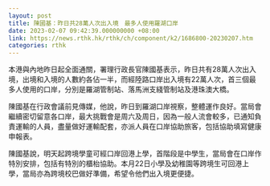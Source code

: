```yaml
---
layout: post
title: 陳國基：昨日共28萬人次出入境　最多人使用羅湖口岸
date: 2023-02-07 09:42:39.000000000 +08:00
link: https://news.rthk.hk/rthk/ch/component/k2/1686800-20230207.htm
categories: rthk
---
```


本港與內地昨日起全面通關，署理行政長官陳國基表示，昨日共有28萬人次出入境，出境和入境的人數約各佔一半，而經陸路口岸出入境有22萬人次，首三個最多人使用的口岸，分別是羅湖管制站、落馬洲支綫管制站及港珠澳大橋。

陳國基在行政會議前見傳媒，他說，昨日到羅湖口岸視察，整體運作良好。當局會繼續密切留意各口岸，最大挑戰會是周六及周日，因為一般人流會較多，已通知負責運輸的人員，盡量做好運輸配套，亦派人員在口岸協助旅客，包括協助填寫健康申報表。

陳國基說，明天起跨境學童可經口岸回港上學，首階段是中學生，當局會在口岸作特別安排，包括有特別的櫃枱協助。本月22日小學及幼稚園等跨境生可回港上學，當局亦為跨境校巴做好準備，希望令他們出入境更便捷。
